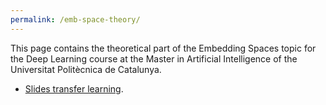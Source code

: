 ```yaml
---
permalink: /emb-space-theory/
---
```


This page contains the theoretical part of the Embedding Spaces topic for the Deep Learning course at the Master in Artificial Intelligence of the Universitat Politècnica de Catalunya. 

*  [Slides transfer learning](http://upc-mai-dl.github.io/files/2.1-TL_2020.pdf).


